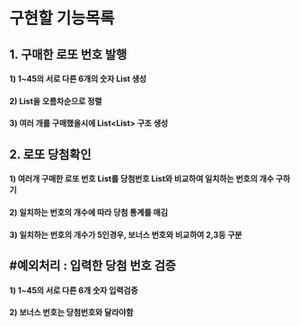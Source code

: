 # 구현할 기능목록

## 1. 구매한 로또 번호 발행
#### 1) 1~45의 서로 다른 6개의 숫자 List 생성
#### 2) List<Integer>을 오름차순으로 정렬
#### 3) 여러 개를 구매했을시에 List<List<Integer>> 구조 생성


## 2. 로또 당첨확인
#### 1) 여러개 구매한 로또 번호 List를 당첨번호 List와 비교하여 일치하는 번호의 개수 구하기
#### 2) 일치하는 번호의 개수에 따라 당첨 통계를 매김
#### 3) 일치하는 번호의 개수가 5인경우, 보너스 번호와 비교하여 2,3등 구분


## #예외처리 : 입력한 당첨 번호 검증
#### 1) 1~45의 서로 다른 6개 숫자 입력검증
#### 2) 보너스 번호는 당첨번호와 달라야함
